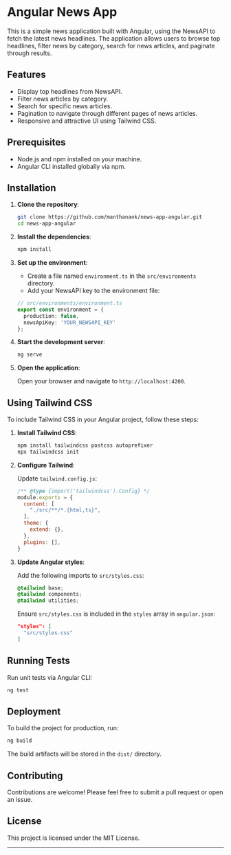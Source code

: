 # Angular News App

This is a simple news application built with Angular, using the NewsAPI to fetch the latest news headlines. The application allows users to browse top headlines, filter news by category, search for news articles, and paginate through results.

## Features

- Display top headlines from NewsAPI.
- Filter news articles by category.
- Search for specific news articles.
- Pagination to navigate through different pages of news articles.
- Responsive and attractive UI using Tailwind CSS.

## Prerequisites

- Node.js and npm installed on your machine.
- Angular CLI installed globally via npm.

## Installation

1. **Clone the repository**:

    ```bash
    git clone https://github.com/manthanank/news-app-angular.git
    cd news-app-angular
    ```

2. **Install the dependencies**:

    ```bash
    npm install
    ```

3. **Set up the environment**:

    - Create a file named `environment.ts` in the `src/environments` directory.
    - Add your NewsAPI key to the environment file:

    ```typescript
    // src/environments/environment.ts
    export const environment = {
      production: false,
      newsApiKey: 'YOUR_NEWSAPI_KEY'
    };
    ```

4. **Start the development server**:

    ```bash
    ng serve
    ```

5. **Open the application**:

    Open your browser and navigate to `http://localhost:4200`.

## Using Tailwind CSS

To include Tailwind CSS in your Angular project, follow these steps:

1. **Install Tailwind CSS**:

    ```bash
    npm install tailwindcss postcss autoprefixer
    npx tailwindcss init
    ```

2. **Configure Tailwind**:

    Update `tailwind.config.js`:

    ```js
    /** @type {import('tailwindcss').Config} */
    module.exports = {
      content: [
        "./src/**/*.{html,ts}",
      ],
      theme: {
        extend: {},
      },
      plugins: [],
    }
    ```

3. **Update Angular styles**:

    Add the following imports to `src/styles.css`:

    ```css
    @tailwind base;
    @tailwind components;
    @tailwind utilities;
    ```

    Ensure `src/styles.css` is included in the `styles` array in `angular.json`:

    ```json
    "styles": [
      "src/styles.css"
    ]
    ```

## Running Tests

Run unit tests via Angular CLI:

```bash
ng test
```

## Deployment

To build the project for production, run:

```bash
ng build
```

The build artifacts will be stored in the `dist/` directory.

## Contributing

Contributions are welcome! Please feel free to submit a pull request or open an issue.

## License

This project is licensed under the MIT License.

---
